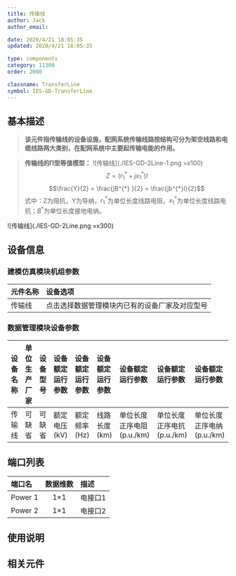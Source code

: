 ```yaml
---
title: 传输线
author: Jack
author_email:

date: 2020/4/21 18:05:35
updated: 2020/4/21 18:05:35

type: components
category: 11300
order: 2000

classname: TransferLine
symbol: IES-GD-TransferLine
---
```

## 基本描述

> **该元件指传输线的设备设施，配网系统传输线路按结构可分为架空线路和电缆线路两大类别，在配网系统中主要起传输电能的作用。**

> **传输线的Π型等值模型：**
> ![传输线](./IES-GD-2Line-1.png =x100)
> $$Z = ({r_{1} }^{*} + j{x_{1} }^{*})l$$
> $$\frac{Y}{2} = \frac{jB^{*} }{2} = \frac{jb^{*}l}{2}$$
> 式中：Z为阻抗，Y为导纳，${r_{1} }^{*}$为单位长度线路电阻，${x_{1} }^{*}$为单位长度线路电抗；$B^*$为单位长度接地电纳。

![传输线](./IES-GD-2Line.png =x300)

## 设备信息

### 建模仿真模块机组参数
| 元件名称 | 设备选项 |
| :--- | :--- |
| 传输线 |  点击选择数据管理模块内已有的设备厂家及对应型号 |

### 数据管理模块设备参数
| 设备名称 | 单位生产厂家 | 设备型号 | 设备额定运行参数 | 设备额定运行参数 | 设备额定运行参数 | 设备额定运行参数 | 设备额定运行参数 | 设备额定运行参数 |
| :--- | :--- | :--- | :--- | :--- | :--- | :--- | :--- | :--- |
| 传输线 |  可缺省 | 可缺省 | 额定电压(kV) | 额定频率(Hz) | 线路长度(km) | 单位长度正序电阻(p.u./km)  | 单位长度正序电抗(p.u./km) | 单位长度正序电纳(p.u./km) |


## 端口列表
| 端口名 | 数据维数 | 描述 |
| :--- | :--:  | :--- |
|  Power 1 | 1×1  | 电接口1  |
|  Power 2 | 1×1  | 电接口2  |


## 使用说明



## 相关元件